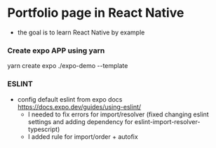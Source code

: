# Portfolio page in React Native

- the goal is to learn React Native by example

### Create expo APP using yarn

yarn create expo ./expo-demo --template

### ESLINT

- config default eslint from expo docs https://docs.expo.dev/guides/using-eslint/
  - I needed to fix errors for import/resolver (fixed changing eslint settings and adding dependency for eslint-import-resolver-typescript)
  - I added rule for import/order + autofix
